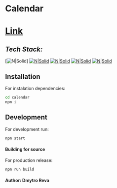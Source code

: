 # Calendar

# [Link](https://cerulean-souffle-db258b.netlify.app/)
## _Tech Stack:_

[![N|Solid](https://img.shields.io/badge/HTML-orange.svg?style=for-the-badge&logo=HTML&logoColor=white)]
[![N|Solid](https://img.shields.io/badge/SASS-hotpink.svg?style=for-the-badge&logo=SASS&logoColor=white)](https://sass-lang.com/)   [![N|Solid](https://img.shields.io/badge/react-%2320232a.svg?style=for-the-badge&logo=react&logoColor=%2361DAFB)](https://reactjs.org/) [![N|Solid](https://img.shields.io/badge/webpack-%238DD6F9.svg?style=for-the-badge&logo=webpack&logoColor=black)](https://webpack.js.org/) 
[![N|Solid](https://img.shields.io/badge/Redux_Toolkit-blueviolet.svg?style=for-the-badge&logo=Redux&logoColor=white)](https://redux-toolkit.js.org/) 

## Installation

For instalation dependencies:

```sh
cd calendar
npm i
```



## Development

For development run:

```sh
npm start
```


#### Building for source

For production release:

```sh
npm run build
```

#### Author: Dmytro Reva
